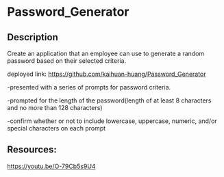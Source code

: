 # Password_Generator

## Description

Create an application that an employee can use to generate a random password based on their selected criteria.

deployed link: https://github.com/kaihuan-huang/Password_Generator

-presented with a series of prompts for password criteria.

-prompted for the length of the password(length of at least 8 characters and no more than 128 characters)

-confirm whether or not to include lowercase, uppercase, numeric, and/or special characters on each prompt

## Resources:

https://youtu.be/O-79Cb5s9U4
